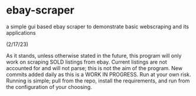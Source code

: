 # ebay-scraper
a simple gui based ebay scraper to demonstrate basic webscraping and its applications

(2/17/23)

As it stands, unless otherwise stated in the future, this program will only work on scraping SOLD listings from ebay. 
Current listings are not accounted for and will not parse; this is not the aim of the program. 
New commits added daily as this is a WORK IN PROGRESS. Run at your own risk. 
Running is simple; pull from the repo, install the requirements, and run from the configuration of your choosing. 

